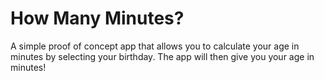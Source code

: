How Many Minutes?
==========
A simple proof of concept app that allows you to calculate your age in minutes by selecting your birthday. The app will then give you your age in minutes! 
